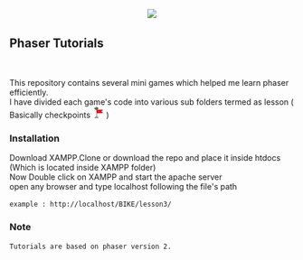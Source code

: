<p align="center">
        <img height=350  src="https://phaser.io/images/img.png">
    <br>
</p>

## **Phaser Tutorials**
<br/>

This repository contains several mini games which helped me learn phaser efficiently.<br/>
I have divided each game's code into various sub folders termed as lesson ( Basically checkpoints <img src="BikeGame/Lesson1/assets/images/checkpoint.png" width="20" height="20" />
 )
<br/>


### Installation
Download XAMPP.Clone or download the repo and place it inside htdocs (Which is located inside XAMPP folder)<br/>
Now Double click on XAMPP and start the apache server<br/>
open any browser and type localhost following the file's path <br/>
```
example : http://localhost/BIKE/lesson3/
```


### Note
```
Tutorials are based on phaser version 2.
```
